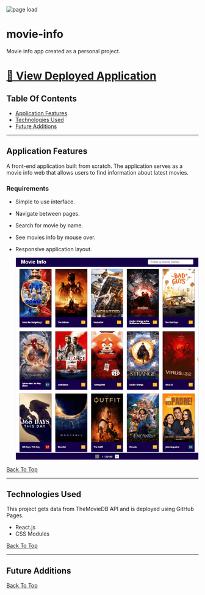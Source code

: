 ![page load](./readme-assets/app-demo.gif)

# movie-info

Movie info app created as a personal project.

# [🔗 View Deployed Application](https://hoang0211.github.io/movie-info/)

## Table Of Contents

- [Application Features](#Application-Features)
- [Technologies Used](#Technologies-Used)
- [Future Additions](#Future-Additions)

---

## Application Features

A front-end application built from scratch. The application serves as a movie info web that allows users to find information about latest movies.

### Requirements

- Simple to use interface.
- Navigate between pages.
- Search for movie by name.
- See movies info by mouse over.
- Responsive application layout.

  ![page load](./readme-assets/responsive-layout.gif)

[Back To Top](#Table-Of-Contents)

---

## Technologies Used

This project gets data from TheMovieDB API and is deployed using GitHub Pages.

- React.js
- CSS Modules

[Back To Top](#Table-Of-Contents)

---

## Future Additions

[Back To Top](#Table-Of-Contents)
